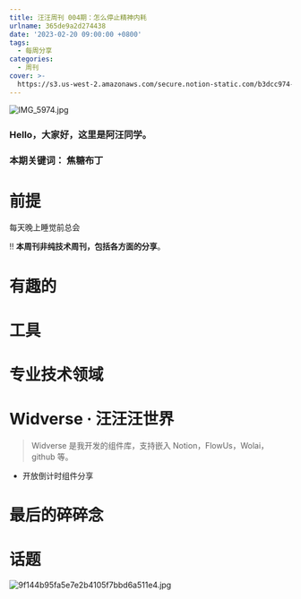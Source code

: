 ```yaml
---
title: 汪汪周刊 004期：怎么停止精神内耗
urlname: 365de9a2d274438
date: '2023-02-20 09:00:00 +0800'
tags:
  - 每周分享
categories:
  - 周刊
cover: >-
  https://s3.us-west-2.amazonaws.com/secure.notion-static.com/b3dcc974-bb70-4c35-90e9-7f1e6273387e/%E8%93%9D%E7%B2%89%E8%89%B2%E8%B7%B3%E8%9A%A4%E5%B8%82%E5%9C%BA%E7%9F%A2%E9%87%8F%E6%B4%BB%E5%8A%A8%E5%AE%A3%E4%BC%A0%E4%B8%AD%E6%96%87%E5%BE%AE%E4%BF%A1%E5%85%AC%E4%BC%97%E5%8F%B7%E5%B0%81%E9%9D%A2.png?X-Amz-Algorithm=AWS4-HMAC-SHA256&X-Amz-Content-Sha256=UNSIGNED-PAYLOAD&X-Amz-Credential=AKIAT73L2G45EIPT3X45%2F20230806%2Fus-west-2%2Fs3%2Faws4_request&X-Amz-Date=20230806T075034Z&X-Amz-Expires=3600&X-Amz-Signature=bafd7a122ebb21ae0908ddc2399476e922d27d8a2dfd34bc15726458daf2bbc2&X-Amz-SignedHeaders=host&x-id=GetObject
---
```


![IMG_5974.jpg](https://s3.us-west-2.amazonaws.com/secure.notion-static.com/560bd117-80ad-4b0e-bac7-73a9319fe47e/IMG_5974.jpg?X-Amz-Algorithm=AWS4-HMAC-SHA256&X-Amz-Content-Sha256=UNSIGNED-PAYLOAD&X-Amz-Credential=AKIAT73L2G45EIPT3X45%2F20230806%2Fus-west-2%2Fs3%2Faws4_request&X-Amz-Date=20230806T075035Z&X-Amz-Expires=3600&X-Amz-Signature=13ba4657dec0096875da8adad0716b1c278627da72129dcef694c1d75e6f57d3&X-Amz-SignedHeaders=host&x-id=GetObject)

### Hello，大家好，这里是阿汪同学。

### 本期关键词： 焦糖布丁

# 前提

每天晚上睡觉前总会

‼️ **本周刊非纯技术周刊，包括各方面的分享**。

# 有趣的

# 工具

# 专业技术领域

# Widverse · 汪汪汪世界

> Widverse 是我开发的组件库，支持嵌入 Notion，FlowUs，Wolai，github 等。

- 开放倒计时组件分享

# 最后的碎碎念

# 话题

![9f144b95fa5e7e2b4105f7bbd6a511e4.jpg](https://i.hd-r.cn/9f144b95fa5e7e2b4105f7bbd6a511e4.jpg)
